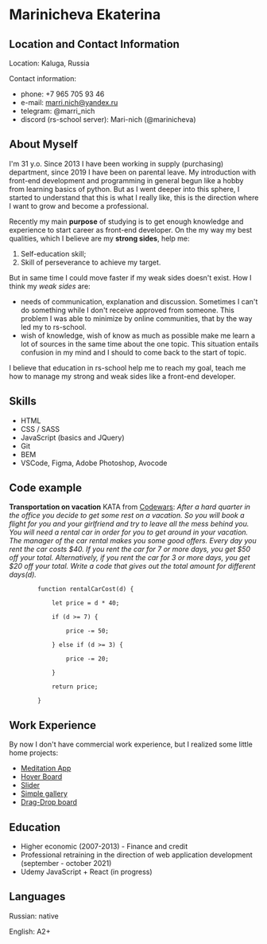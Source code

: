# Marinicheva Ekaterina

## Location and Contact Information

Location: Kaluga, Russia

Contact information:
- phone: +7 965 705 93 46
- e-mail: marri.nich@yandex.ru
- telegram: @marri_nich
- discord (rs-school server): Mari-nich (@marinicheva)

## About Myself

I'm 31 y.o. Since 2013 I have been working in supply (purchasing) department, since 2019 I have been on parental leave.
My introduction with front-end development and programming in general begun like a hobby from learning basics of python. But as I went deeper into this sphere, I started to understand that this is what I really like, this is the direction where I want to grow and become a professional. 

Recently my main **purpose** of studying is to get enough knowledge and experience to start career as front-end developer.
On the my way my best qualities, which I believe are my __strong sides__, help me:
1. Self-education skill;
2. Skill of perseverance to achieve my target.

But in same time I could move faster if my weak sides doesn't exist. How I think my _weak sides_ are:
- needs of communication, explanation and discussion. Sometimes I can't do something while I don't receive approved from someone. This problem I was able to minimize by online communities, that by the way led my to rs-school.
- wish of knowledge, wish of know as much as possible make me learn a lot of sources in the same time about the one topic. This situation entails confusion in my mind and I should to come back to the start of topic.

I believe that education in rs-school help me to reach my goal, teach me how to manage my strong and weak sides like a front-end developer.

## Skills

* HTML
* CSS / SASS
* JavaScript (basics and JQuery)
* Git
* BEM
* VSCode, Figma, Adobe Photoshop, Avocode

## Code example

**Transportation on vacation** KATA from [Codewars](https://www.codewars.com/kata/568d0dd208ee69389d000016):
_After a hard quarter in the office you decide to get some rest on a vacation. So you will book a flight for you and your girlfriend and try to leave all the mess behind you. You will need a rental car in order for you to get around in your vacation. The manager of the car rental makes you some good offers. Every day you rent the car costs $40. If you rent the car for 7 or more days, you get $50 off your total. Alternatively, if you rent the car for 3 or more days, you get $20 off your total. Write a code that gives out the total amount for different days(d)._

```
        function rentalCarCost(d) {
  
            let price = d * 40;
  
            if (d >= 7) {
  
                price -= 50;  
    
            } else if (d >= 3) {
  
                price -= 20;
    
            }
  
            return price;
    
        }
```

## Work Experience

By now I don't have commercial work experience, but I realized some little home projects:

* [Meditation App](https://marinicheva.github.io/meditation-app/)
* [Hover Board](https://marinicheva.github.io/hover-board/)
* [Slider](https://marinicheva.github.io/Beautiful-slider/)
* [Simple gallery](https://marinicheva.github.io/simple-gallery/)
* [Drag-Drop board](https://marinicheva.github.io/drag-drop/)

## Education

* Higher economic (2007-2013) - Finance and credit
* Professional retraining in the direction of web application development (september - october 2021)
* Udemy JavaScript + React (in progress)

## Languages

Russian: native

English: A2+